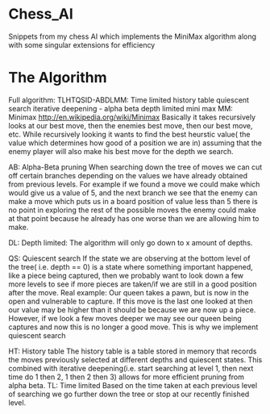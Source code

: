 Chess_AI
========

Snippets from my chess AI which implements the MiniMax algorithm along with some singular extensions for efficiency

The Algorithm
========

Full algorithm: TLHTQSID-ABDLMM: Time limited history table quiescent search iterative deepening - alpha beta depth limited mini max
MM: Minimax
  http://en.wikipedia.org/wiki/Minimax
  Basically it takes recursively looks at our best move, then the enemies best move, then our best move, etc. 
  While recursively looking it wants to find the best heurstic value( the value which determines how good of a position we are in)
  assuming that the enemy player will also make his best move for the depth we search. 

AB: Alpha-Beta pruning
  When searching down the tree of moves we can cut off certain branches depending on the values we have already obtained from
  previous levels. For example if we found a move we could make which would give us a value of 5, and the next branch we see
  that the enemy can make a move which puts us in a board position of value less than 5 there is no point in exploring the 
  rest of the possible moves the enemy could make at that point because he already has one worse than we are allowing him to make.

DL: Depth limited:
  The algorithm will only go down to x amount of depths.
  
QS: Quiescent search
  If the state we are observing at the bottom level of the tree( i.e. depth == 0) is a state where something important
  happened, like a piece being captured, then we probably want to look down a few more levels to see if more pieces are
  taken/if we are still in a good position after the move.
    Real example: 
      Our queen takes a pawn, but is now in the open and vulnerable to capture. If this move is the last one 
      looked at then our value may be higher than it should be because we are now up a piece. However, if we look
      a few moves deeper we may see our queen being captures and now this is no longer a good move. This is why 
      we implement quiescent search

HT: History table
    The history table is a table stored in memory that records the moves previously selected at different depths and quiescent states.
    This combined with iterative deepening(i.e. start searching at level 1, then next time do 1 then 2, 1 then 2 then 3)
    allows for more efficient pruning from alpha beta.
TL: Time limited
    Based on the time taken at each previous level of searching we go further down the tree or stop at our recently finished level.
  
  
  
